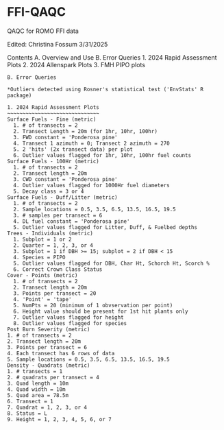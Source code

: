 # FFI-QAQC
QAQC for ROMO FFI data

Edited: Christina Fossum 3/31/2025

Contents
A. Overview and Use
B. Error Queries
    1. 2024 Rapid Assessment Plots
    2. 2024 Allenspark Plots
    3. FMH PIPO plots





~~~~~~~~~~~~~~~~~~~~~~~~~~~~~~~~~~~~~~~~~~~~~~~~~~~~~~~~~~~~~~~~~~~~~~~~~~~~~~~
B. Error Queries
~~~~~~~~~~~~~~~~~~~~~~~~~~~~~~~~~~~~~~~~~~~~~~~~~~~~~~~~~~~~~~~~~~~~~~~~~~~~~~~
~~~~~~~~~~~~~~~~~~~~~~~~~~~~~~~~~~~~~~~~~~~~~~~~~~~~~~~~~~~~~~~~~~~~~~~~~~~~~~~
*Outliers detected using Rosner's statistical test ('EnvStats' R package)

1. 2024 Rapid Assessment Plots
~~~~~~~~~~~~~~~~~~~~~~~~~~~~~~
Surface Fuels - Fine (metric)
  1. # of transects = 2
  2. Transect Length = 20m (for 1hr, 10hr, 100hr)
  3. FWD constant = 'Ponderosa pine'
  4. Transect 1 azimuth = 0; Transect 2 azimuth = 270
  5. 2 'hits' (2x transect data) per plot
  6. Outlier values flagged for 1hr, 10hr, 100hr fuel counts
Surface Fuels - 100Hr (metric)
  1. # of transects = 2
  2. Transect length = 20m
  3. CWD constant = 'Ponderosa pine'
  4. Outlier values flagged for 1000Hr fuel diameters
  5. Decay class = 3 or 4
Surface Fuels - Duff/Litter (metric)
  1. # of transects = 2
  2. Sample locations = 0.5, 3.5, 6.5, 13.5, 16.5, 19.5
  3. # samples per transect = 6
  4. DL fuel constant = 'Ponderosa pine'
  5. Outlier values flagged for Litter, Duff, & Fuelbed depths
Trees - Individuals (metric)
  1. Subplot = 1 or 2
  2. Quarter = 1, 2, 3, or 4
  3. Subplot = 1 if DBH >= 15; subplot = 2 if DBH < 15
  4. Species = PIPO
  5. Outlier values flagged for DBH, Char Ht, Schorch Ht, Scorch %
  6. Correct Crown Class Status
Cover - Points (metric)
  1. # of transects = 2
  2. Transect length = 20m
  3. Points per transect = 20
  4. 'Point' = 'tape'
  5. NumPts = 20 (minimum of 1 obvservation per point)
  6. Height value should be present for 1st hit plants only
  7. Outlier values flagged for height
  8. Outlier values flagged for species
Post Burn Severity (metric)
1. # of transects = 2
2. Transect length = 20m
3. Points per transect = 6
4. Each transect has 6 rows of data
5. Sample locations = 0.5, 3.5, 6.5, 13.5, 16.5, 19.5
Density - Quadrats (metric)
1. # transects = 1
2. # quadrats per transect = 4
3. Quad length = 10m
4. Quad width = 10m
5. Quad area = 78.5m
6. Transect = 1
7. Quadrat = 1, 2, 3, or 4
8. Status = L
9. Height = 1, 2, 3, 4, 5, 6, or 7







































